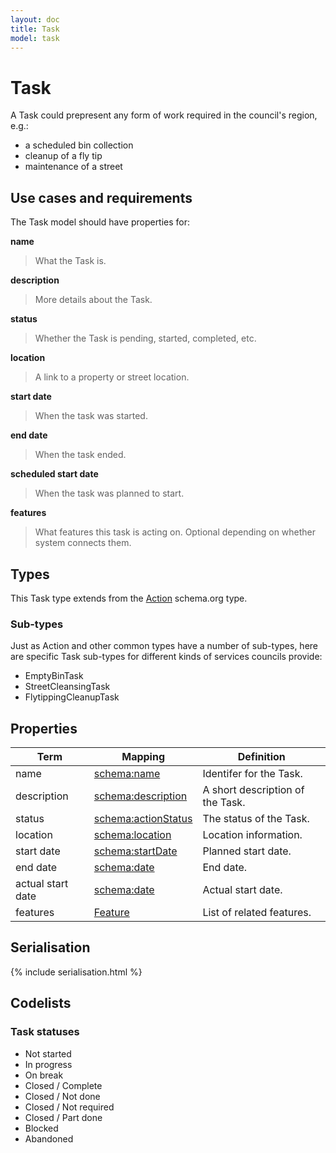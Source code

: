 ```yaml
---
layout: doc
title: Task
model: task
---
```


# Task

A Task could prepresent any form of work required in the council's region, e.g.:

* a scheduled bin collection
* cleanup of a fly tip
* maintenance of a street


## Use cases and requirements

The Task model should have properties for:

**name**

> What the Task is.

**description**

> More details about the Task.

**status**

> Whether the Task is pending, started, completed, etc.

**location**

> A link to a property or street location.

**start date**

> When the task was started.

**end date**

> When the task ended.

**scheduled start date**

> When the task was planned to start.

**features**

> What features this task is acting on. Optional depending on whether system connects them.


## Types

This Task type extends from the [Action](http://schema.org/Action) schema.org type.


### Sub-types

Just as Action and other common types have a number of sub-types, here are specific Task sub-types for different kinds of services councils provide:

* EmptyBinTask
* StreetCleansingTask
* FlytippingCleanupTask


## Properties

Term     | Mapping | Definition
---------|---------|-----------
name | [schema:name](http://schema.org/name) | Identifer for the Task.
description | [schema:description](https://schema.org/description) | A short description of the Task.
status | [schema:actionStatus](http://schema.org/actionStatus) | The status of the Task.
location | [schema:location](http://schema.org/location) | Location information.
start date | [schema:startDate](https://schema.org/startDate) | Planned start date.
end date | [schema:date](https://schema.org/Date) | End date.
actual start date | [schema:date](https://schema.org/Date) | Actual start date.
features | [Feature](feature.html) | List of related features.

## Serialisation

{% include serialisation.html %}

## Codelists

### Task statuses

* Not started
* In progress
* On break
* Closed / Complete
* Closed / Not done
* Closed / Not required
* Closed / Part done
* Blocked
* Abandoned



